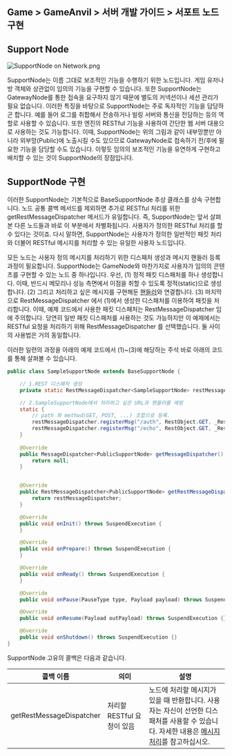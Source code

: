 ## Game > GameAnvil > 서버 개발 가이드 > 서포트 노드 구현



## Support Node

![SupportNode on Network.png](https://static.toastoven.net/prod_gameanvil/images/node_supportnode_on_network.png)

SupportNode는 이름 그대로 보조적인 기능을 수행하기 위한 노드입니다. 게임 유저나 방 객체와 상관없이 임의의 기능을 구현할 수 있습니다. 또한 SupportNode는 GatewayNode를 통한 접속을 요구하지 않기 때문에 별도의 커넥션이나 세션 관리가 필요 없습니다. 이러한 특징을 바탕으로 SupportNode는 주로 독자적인 기능을 담당하곤 합니다. 예를 들어 로그를 취합해서 전송하거나 빌링 서버와 통신을 전담하는 등의 역할로 사용할 수 있습니다. 또한 엔진의 RESTful 기능을 사용하여 간단한 웹 서버 대용으로 사용하는 것도 가능합니다. 이때, SupportNode는 위의 그림과 같이 내부망뿐만 아니라 외부망(Public)에 노출시킬 수도 있으므로 GatewayNode로 접속하기 전/후에 필요한 기능을 담당할 수도 있습니다. 이렇듯 임의의 보조적인 기능을 유연하게 구현하고 배치할 수 있는 것이 SupportNode의 장점입니다.



## SupportNode 구현

이러한 SupportNode는 기본적으로 BaseSupportNode 추상 클래스를 상속 구현합니다. 노드 공통 콜백 메서드를 제외하면 추가로 RESTful 처리를 위한 getRestMessageDispatcher 메서드가 유일합니다. 즉, SupportNode는 앞서 살펴본 다른 노드들과 바로 이 부분에서 차별화됩니다. 사용자가 정의한 RESTful 처리를 할 수 있다는 것이죠. 다시 말하면, SupportNode는 사용자가 정의한 일반적인 패킷 처리와 더불어 RESTful 메시지를 처리할 수 있는 유일한 사용자 노드입니다.

모든 노드는 사용자 정의 메시지를 처리하기 위한 디스패처 생성과 메시지 핸들러 등록 과정이 필요합니다. SupportNode는 GameNode와 마찬가지로 사용자가 임의의 콘텐츠를 구현할 수 있는 노드 중 하나입니다.  우선, (1) 정적 패킷 디스패처를 하나 생성합니다. 이때, 반드시 메모리나 성능 측면에서 이점을 취할 수 있도록 정적(static)으로 생성합니다. (2) 그리고 처리하고 싶은 메시지를 구현해둔 [핸들러](server-impl-07-message-handling.md#11)와 연결합니다. (3) 마지막으로 RestMessageDispatcher 에서 (1)에서 생성한 디스패처를 이용하여 패킷을 처리합니다. 이때, 예제 코드에서 사용한 패킷 디스패처는 RestMessageDispatcher 임에 주의합니다. 당연히 일반 패킷 디스패처를 사용하는 것도 가능하지만 이 예제에서는 RESTful 요청을 처리하기 위해 RestMessageDispatcher 를 선택했습니다. 둘 사이의 사용법은 거의 동일합니다.

이러한 일련의 과정을 아래의 예제 코드에서 (1)~(3)에 해당하는 주석 바로 아래의 코드를 통해 살펴볼 수 있습니다.

```java
public class SampleSupportNode extends BaseSupportNode {

    // 1.REST 디스패처 생성
    private static RestMessageDispatcher<SampleSupportNode> restMessageDispatcher = new RestMessageDispatcher<>();

    // 2.SampleSupportNode에서 처리하고 싶은 URL과 핸들러를 매핑
    static {
        // path 와 method(GET, POST, ...) 조합으로 등록.
        restMessageDispatcher.registerMsg("/auth", RestObject.GET, _RestAuthReq.class);
        restMessageDispatcher.registerMsg("/echo", RestObject.GET, _RestEchoReq.class);
    }
    
    @Override
    public MessageDispatcher<PublicSupportNode> getMessageDispatcher() {
        return null;
    }


    @Override
    public RestMessageDispatcher<PublicSupportNode> getRestMessageDispatcher() {
        return restMessageDispatcher;
    }

    @Override
    public void onInit() throws SuspendExecution {
    }

    @Override
    public void onPrepare() throws SuspendExecution {
    }

    @Override
    public void onReady() throws SuspendExecution {
    }

    @Override
    public void onPause(PauseType type, Payload payload) throws SuspendExecution {}

    @Override
    public void onResume(Payload outPayload) throws SuspendExecution {}

    @Override
    public void onShutdown() throws SuspendExecution {}
}
```

SupportNode 고유의 콜백은 다음과 같습니다.


| 콜백 이름  | 의미                       | 설명                                                                                                                                                                                                             |
| ------------ | ---------------------------- | ------------------------------------------------------------------------------------------------------------------------------------------------------------------------------------------------------------------ |
| getRestMessageDispatcher | 처리할 RESTful 요청이 있음 | 노드에 처리할 메시지가 있을 때 반환합니다. 사용자는 자신이 선언한 디스패처를 사용할 수 있습니다. 자세한 내용은 [메시지 처리](./server-impl-07-message-handling#13-getMessageDispatcher)를 참고하십시오. |
